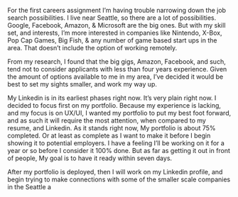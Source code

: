 For the first careers assignment I’m having trouble narrowing down the job search possibilities. I live near Seattle, so there are a lot of possibilities. Google, Facebook, Amazon, & Microsoft are the big ones. But with my skill set, and interests, I’m more interested in companies like Nintendo, X-Box, Pop Cap Games, Big Fish, & any number of game based start ups in the area. That doesn’t include the option of working remotely. 

From my research, I found that the big gigs, Amazon, Facebook, and such, tend not to consider applicants with less than four years experience. Given the amount of options available to me in my area, I’ve decided it would be best to set my sights smaller, and work my way up.  

My Linkedin is in its earliest phases right now. It’s very plain right now. I decided to focus first on my portfolio. Because my experience is lacking, and my focus is on UX/UI, I wanted my portfolio to put my best foot forward, and as such it will require the most attention, when compared to my resume, and Linkedin. As it stands right now, My portfolio is about 75% completed. Or at least as complete as I want to make it before I begin showing it to potential employers. I have a feeling I’ll be working on it for a year or so before I consider it 100% done. But as far as getting it out in front of people, My goal is to have it ready within seven days. 

After my portfolio is deployed, then I will work on my Linkedin profile, and begin trying to make connections with some of the smaller scale companies in the Seattle a
